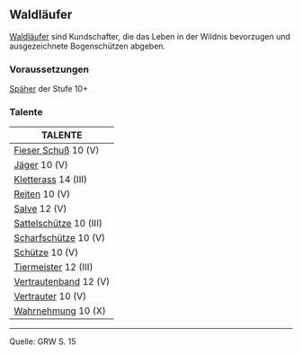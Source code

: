 ## Waldläufer

[Waldläufer](charaktere-heldenklassen-waldlaeufer.md) sind Kundschafter, die das Leben in der Wildnis bevorzugen und ausgezeichnete Bogenschützen abgeben.

### Voraussetzungen

[Späher](charaktere-klasse-spaeher.md) der Stufe 10+

### Talente

| TALENTE                                             |
| --------------------------------------------------- |
| [Fieser Schuß](talente/fieser-schuss.md) 10 (V)     |
| [Jäger](talente/jaeger.md) 10 (V)                   |
| [Kletterass](talente/kletterass.md) 14 (III)        |
| [Reiten](talente/reiten.md) 10 (V)                  |
| [Salve](talente/salve.md) 12 (V)                    |
| [Sattelschütze](talente/sattelschuetze.md) 10 (III) |
| [Scharfschütze](talente/scharfschuetze.md) 10 (V)   |
| [Schütze](talente/schuetze.md) 10 (V)               |
| [Tiermeister](talente/tiermeister.md) 12 (III)      |
| [Vertrautenband](talente/vertrautenband.md) 12 (V)  |
| [Vertrauter](talente/vertrauter.md) 10 (V)          |
| [Wahrnehmung](talente/wahrnehmung.md) 10 (X)        |

---

Quelle: GRW S. 15
